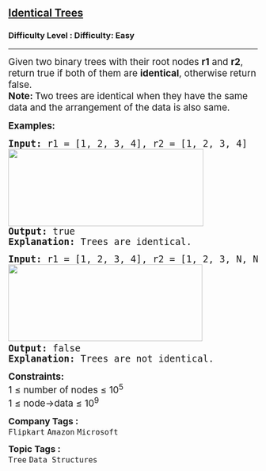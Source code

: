 <h2><a href="https://www.geeksforgeeks.org/problems/determine-if-two-trees-are-identical/1?page=1&category=Tree&difficulty=Easy&status=unsolved&sortBy=submissions">Identical Trees</a></h2><h3>Difficulty Level : Difficulty: Easy</h3><hr><div class="problems_problem_content__Xm_eO"><p><span style="font-size: 14pt;">Given two binary trees with their root nodes <strong>r1</strong> and <strong>r2</strong>, return true if both of them are <strong>identical</strong>, otherwise return false.<br><strong>Note:&nbsp;</strong>Two trees are identical when they have the same data and the arrangement of the data is also same.</span></p>
<p><span style="font-size: 14pt;"><strong>Examples:</strong></span></p>
<pre><span style="font-size: 14pt;"><strong>Input: </strong>r1 = [1, 2, 3, 4], r2 = [1, 2, 3, 4]</span><br><span style="font-size: 14pt;"><img src="https://media.geeksforgeeks.org/img-practice/prod/addEditProblem/908073/Web/Other/blobid0_1754975505.webp" width="394" height="156"></span><br><span style="font-size: 14pt;"><strong>Output: </strong>true<strong>
Explanation: </strong>Trees are identical.</span></pre>
<pre><span style="font-size: 14pt;"><strong>Input: </strong>r1 = [1, 2, 3, 4], r2 = [1, 2, 3, N, N, 4]
<img src="https://media.geeksforgeeks.org/img-practice/prod/addEditProblem/908073/Web/Other/blobid1_1754975553.webp" width="392" height="155"> </span><br><span style="font-size: 14pt;"><strong>Output: </strong>false<strong>
Explanation: </strong>Trees are not identical.</span></pre>
<p><span style="font-size: 14pt;"><strong>Constraints:</strong><br>1 ≤ number of nodes ≤ 10<sup>5</sup><br>1 ≤ node-&gt;data ≤ 10<sup>9</sup></span></p></div><p><span style=font-size:18px><strong>Company Tags : </strong><br><code>Flipkart</code>&nbsp;<code>Amazon</code>&nbsp;<code>Microsoft</code>&nbsp;<br><p><span style=font-size:18px><strong>Topic Tags : </strong><br><code>Tree</code>&nbsp;<code>Data Structures</code>&nbsp;